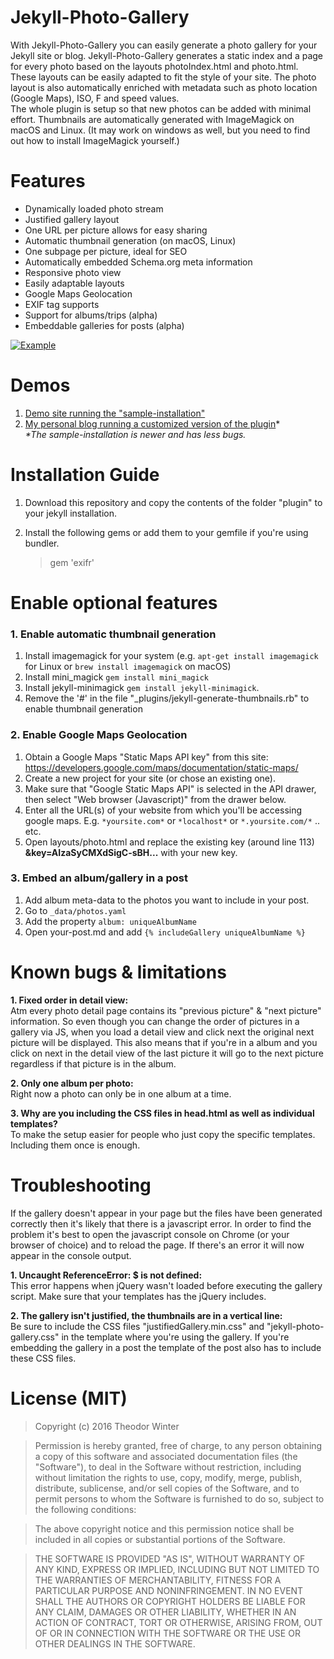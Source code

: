 # Jekyll-Photo-Gallery
With Jekyll-Photo-Gallery you can easily generate a photo gallery for your Jekyll site or blog.
Jekyll-Photo-Gallery generates a static index and a page for every photo based on the layouts photoIndex.html and photo.html.
These layouts can be easily adapted to fit the style of your site. The photo layout is also automatically enriched with metadata 
such as photo location (Google Maps), ISO, F and speed values.  
The whole plugin is setup so that new photos can be added with minimal effort. Thumbnails are automatically generated with ImageMagick on macOS and Linux. (It may work on windows as well, 
but you need to find out how to install ImageMagick yourself.)

# Features
+ Dynamically loaded photo stream
+ Justified gallery layout
+ One URL per picture allows for easy sharing
+ Automatic thumbnail generation (on macOS, Linux)
+ One subpage per picture, ideal for SEO
+ Automatically embedded Schema.org meta information
+ Responsive photo view
+ Easily adaptable layouts
+ Google Maps Geolocation
+ EXIF tag supports
+ Support for albums/trips (alpha)
+ Embeddable galleries for posts (alpha)

[![Example](https://raw.githubusercontent.com/aerobless/jekyll-photo-gallery/master/example.jpg)](http://w1nter.com/jekyll-photo-gallery/photography/)

# Demos

1. [Demo site running the "sample-installation"](http://w1nter.com/jekyll-photo-gallery/photography/)
2. [My personal blog running a customized version of the plugin](https://theowinter.ch/photography/)\*  
*\*The sample-installation is newer and has less bugs.*

# Installation Guide

1. Download this repository and copy the contents of the folder "plugin" to your jekyll installation.
2. Install the following gems or add them to your gemfile if you're using bundler.

    > gem 'exifr'
 

        
        
        
# Enable optional features

### 1. Enable automatic thumbnail generation

1. Install imagemagick for your system (e.g. `apt-get install imagemagick` for Linux or `brew install imagemagick` on macOS)
2. Install mini_magick `gem install mini_magick`
3. Install jekyll-minimagick `gem install jekyll-minimagick`.
4. Remove the '#' in the file "_plugins/jekyll-generate-thumbnails.rb" to enable thumbnail generation

### 2. Enable Google Maps Geolocation

1. Obtain a Google Maps "Static Maps API key" from this site: https://developers.google.com/maps/documentation/static-maps/
  1. Create a new project for your site (or chose an existing one).
  2. Make sure that "Google Static Maps API" is selected in the API drawer, then select "Web browser (Javascript)" from the drawer below.
  3. Enter all the URL(s) of your website from which you'll be accessing google maps. E.g. `*yoursite.com*` or `*localhost*` or `*.yoursite.com/*` .. etc.
2. Open layouts/photo.html and replace the existing key (around line 113) **&key=AIzaSyCMXdSigC-sBH...** with your new key.

### 3. Embed an album/gallery in a post
1. Add album meta-data to the photos you want to include in your post.
  1. Go to `_data/photos.yaml`
  2. Add the property `album: uniqueAlbumName`
2. Open your-post.md and add `{% includeGallery uniqueAlbumName %}`




# Known bugs & limitations

**1. Fixed order in detail view:**  
Atm every photo detail page contains its "previous picture" & "next picture" information. So even though you can change
the order of pictures in a gallery via JS, when you load a detail view and click next the original next picture will be displayed.
This also means that if you're in a album and you click on next in the detail view of the last picture it will go to the next picture
regardless if that picture is in the album.

**2. Only one album per photo:**  
Right now a photo can only be in one album at a time.

**3. Why are you including the CSS files in head.html as well as individual templates?**  
To make the setup easier for people who just copy the specific templates. Including them once is enough.




# Troubleshooting
If the gallery doesn't appear in your page but the files have been generated correctly then it's likely that there is a javascript error.
In order to find the problem it's best to open the javascript console on Chrome (or your browser of choice) and to reload the page. If there's an error
it will now appear in the console output.

**1. Uncaught ReferenceError: $ is not defined:**  
This error happens when jQuery wasn't loaded before executing the gallery script. Make sure that your templates has the jQuery includes.

**2. The gallery isn't justified, the thumbnails are in a vertical line:**  
Be sure to include the CSS files "justifiedGallery.min.css" and "jekyll-photo-gallery.css" in the template where you're using the gallery. If you're embedding the gallery
in a post the template of the post also has to include these CSS files.





# License (MIT)
 > Copyright (c) 2016 Theodor Winter
 
 > Permission is hereby granted, free of charge, to any person obtaining a copy
 of this software and associated documentation files (the "Software"), to deal
 in the Software without restriction, including without limitation the rights
 to use, copy, modify, merge, publish, distribute, sublicense, and/or sell
 copies of the Software, and to permit persons to whom the Software is
 furnished to do so, subject to the following conditions:
 
 > The above copyright notice and this permission notice shall be included in
 all copies or substantial portions of the Software.
 
 > THE SOFTWARE IS PROVIDED "AS IS", WITHOUT WARRANTY OF ANY KIND, EXPRESS OR
 IMPLIED, INCLUDING BUT NOT LIMITED TO THE WARRANTIES OF MERCHANTABILITY,
 FITNESS FOR A PARTICULAR PURPOSE AND NONINFRINGEMENT. IN NO EVENT SHALL THE
 AUTHORS OR COPYRIGHT HOLDERS BE LIABLE FOR ANY CLAIM, DAMAGES OR OTHER
 LIABILITY, WHETHER IN AN ACTION OF CONTRACT, TORT OR OTHERWISE, ARISING FROM,
 OUT OF OR IN CONNECTION WITH THE SOFTWARE OR THE USE OR OTHER DEALINGS IN
 THE SOFTWARE.
